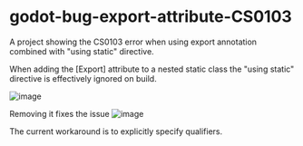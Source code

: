 # godot-bug-export-attribute-CS0103
A project showing the CS0103 error when using export annotation combined with "using static" directive.

When adding the [Export] attribute to a nested static class the "using static" directive is effectively ignored on build.

![image](https://github.com/jkvastad/godot-bug-export-attribute-CS0103/assets/9295196/b188318e-87b0-44c9-967d-1261a37b9f43)

Removing it fixes the issue
![image](https://github.com/jkvastad/godot-bug-export-attribute-CS0103/assets/9295196/2ef4bcee-a5bc-4eea-9ddb-24c336541ea9)

The current workaround is to explicitly specify qualifiers.
